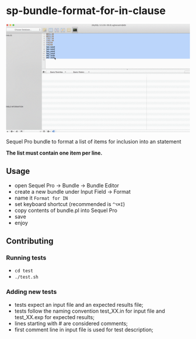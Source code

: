 # sp-bundle-format-for-in-clause
![Screencast](https://raw.githubusercontent.com/agherasim/sp-bundle-format-for-in-clause/master/screencast.gif)

Sequel Pro bundle to format a list of items for inclusion into an statement

**The list must contain one item per line.**

## Usage ##
- open Sequel Pro -> Bundle -> Bundle Editor
- create a new bundle under Input Field -> Format
- name it ```Format for IN```
- set keyboard shortcut (recommended is ```^⌥⌘I```)
- copy contents of bundle.pl into Sequel Pro
- save
- enjoy

## Contributing ##
### Running tests ###
- ```cd test```
- ```./test.sh```

### Adding new tests ###
- tests expect an input file and an expected results file;
- tests follow the naming convention test_XX.in for input file and test_XX.exp for expected results;
- lines starting with # are considered comments;
- first comment line in input file is used for test description; 
